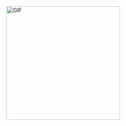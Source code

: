 <img align="middle" alt="GIF" src="https://cdn.discordapp.com/attachments/760585593263751188/760585640571306055/3.gif" width="300"/>
